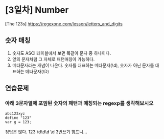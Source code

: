 # [3일차] Number 
[The 123s] <https://regexone.com/lesson/letters_and_digits>

## 숫자 매칭
 1. 숫자도 ASCII테이블에서 보면 똑같이 문자 중 하나이다.
 2. 앞의 문자처럼 그 자체로 패턴매칭이 가능하다.
 3. 메타문자라는 개념이 나온다. 숫자를 대표하는 메타문자(\d), 숫자가 아닌 문자를 대표하는 메타문자(\D)

## 연습문제
### 아래 3문자열에 포맘된 숫자의 패턴과 매칭되는 regexp를 생각해보시오
```
abc123xyz   
define "123"   
var g = 123;   
```

정답은 많다. 
123
\d\d\d
\d 3번쓰기 힘드니...
```

